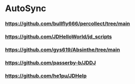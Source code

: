 # AutoSync

### https://github.com/bullfly666/percollect/tree/main
### https://github.com/JDHelloWorld/jd_scripts
### https://github.com/gys619/Absinthe/tree/main
### https://github.com/passerby-b/JDDJ
### https://github.com/he1pu/JDHelp
